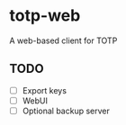 # totp-web
A web-based client for TOTP

## TODO
- [ ] Export keys
- [ ] WebUI
- [ ] Optional backup server